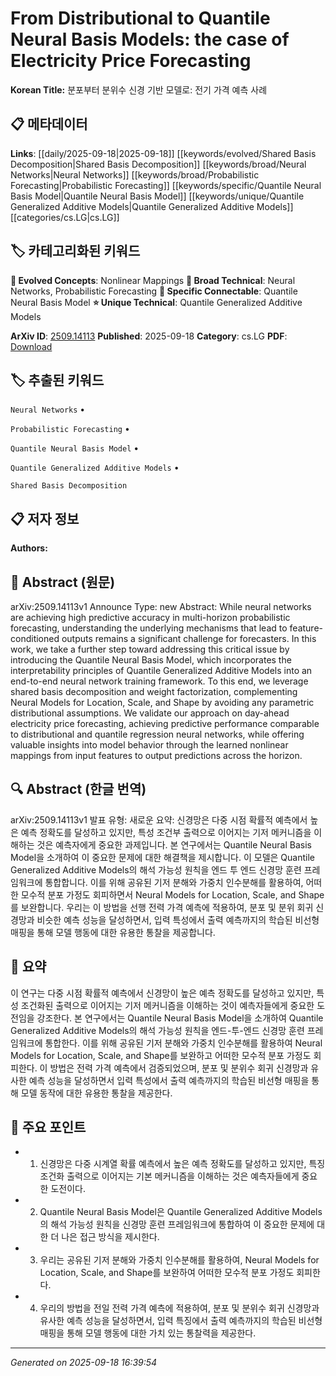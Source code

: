 
# From Distributional to Quantile Neural Basis Models: the case of Electricity Price Forecasting

**Korean Title:** 분포부터 분위수 신경 기반 모델로: 전기 가격 예측 사례

## 📋 메타데이터

**Links**: [[daily/2025-09-18|2025-09-18]] [[keywords/evolved/Shared Basis Decomposition|Shared Basis Decomposition]] [[keywords/broad/Neural Networks|Neural Networks]] [[keywords/broad/Probabilistic Forecasting|Probabilistic Forecasting]] [[keywords/specific/Quantile Neural Basis Model|Quantile Neural Basis Model]] [[keywords/unique/Quantile Generalized Additive Models|Quantile Generalized Additive Models]] [[categories/cs.LG|cs.LG]]

## 🏷️ 카테고리화된 키워드
**🚀 Evolved Concepts**: Nonlinear Mappings
**🔬 Broad Technical**: Neural Networks, Probabilistic Forecasting
**🔗 Specific Connectable**: Quantile Neural Basis Model
**⭐ Unique Technical**: Quantile Generalized Additive Models

**ArXiv ID**: [2509.14113](https://arxiv.org/abs/2509.14113)
**Published**: 2025-09-18
**Category**: cs.LG
**PDF**: [Download](https://arxiv.org/pdf/2509.14113.pdf)


## 🏷️ 추출된 키워드



`Neural Networks` • 

`Probabilistic Forecasting` • 

`Quantile Neural Basis Model` • 

`Quantile Generalized Additive Models` • 

`Shared Basis Decomposition`



## 📋 저자 정보

**Authors:** 

## 📄 Abstract (원문)

arXiv:2509.14113v1 Announce Type: new 
Abstract: While neural networks are achieving high predictive accuracy in multi-horizon probabilistic forecasting, understanding the underlying mechanisms that lead to feature-conditioned outputs remains a significant challenge for forecasters. In this work, we take a further step toward addressing this critical issue by introducing the Quantile Neural Basis Model, which incorporates the interpretability principles of Quantile Generalized Additive Models into an end-to-end neural network training framework. To this end, we leverage shared basis decomposition and weight factorization, complementing Neural Models for Location, Scale, and Shape by avoiding any parametric distributional assumptions. We validate our approach on day-ahead electricity price forecasting, achieving predictive performance comparable to distributional and quantile regression neural networks, while offering valuable insights into model behavior through the learned nonlinear mappings from input features to output predictions across the horizon.

## 🔍 Abstract (한글 번역)

arXiv:2509.14113v1 발표 유형: 새로운
요약: 신경망은 다중 시점 확률적 예측에서 높은 예측 정확도를 달성하고 있지만, 특성 조건부 출력으로 이어지는 기저 메커니즘을 이해하는 것은 예측자에게 중요한 과제입니다. 본 연구에서는 Quantile Neural Basis Model을 소개하여 이 중요한 문제에 대한 해결책을 제시합니다. 이 모델은 Quantile Generalized Additive Models의 해석 가능성 원칙을 엔드 투 엔드 신경망 훈련 프레임워크에 통합합니다. 이를 위해 공유된 기저 분해와 가중치 인수분해를 활용하여, 어떠한 모수적 분포 가정도 회피하면서 Neural Models for Location, Scale, and Shape를 보완합니다. 우리는 이 방법을 선행 전력 가격 예측에 적용하여, 분포 및 분위 회귀 신경망과 비슷한 예측 성능을 달성하면서, 입력 특성에서 출력 예측까지의 학습된 비선형 매핑을 통해 모델 행동에 대한 유용한 통찰을 제공합니다.

## 📝 요약

이 연구는 다중 시점 확률적 예측에서 신경망이 높은 예측 정확도를 달성하고 있지만, 특성 조건화된 출력으로 이어지는 기저 메커니즘을 이해하는 것이 예측자들에게 중요한 도전임을 강조한다. 본 연구에서는 Quantile Neural Basis Model을 소개하여 Quantile Generalized Additive Models의 해석 가능성 원칙을 엔드-투-엔드 신경망 훈련 프레임워크에 통합한다. 이를 위해 공유된 기저 분해와 가중치 인수분해를 활용하여 Neural Models for Location, Scale, and Shape를 보완하고 어떠한 모수적 분포 가정도 회피한다. 이 방법은 전력 가격 예측에서 검증되었으며, 분포 및 분위수 회귀 신경망과 유사한 예측 성능을 달성하면서 입력 특성에서 출력 예측까지의 학습된 비선형 매핑을 통해 모델 동작에 대한 유용한 통찰을 제공한다.

## 🎯 주요 포인트


- 1. 신경망은 다중 시계열 확률 예측에서 높은 예측 정확도를 달성하고 있지만, 특징 조건화 출력으로 이어지는 기본 메커니즘을 이해하는 것은 예측자들에게 중요한 도전이다.

- 2. Quantile Neural Basis Model은 Quantile Generalized Additive Models의 해석 가능성 원칙을 신경망 훈련 프레임워크에 통합하여 이 중요한 문제에 대한 더 나은 접근 방식을 제시한다.

- 3. 우리는 공유된 기저 분해와 가중치 인수분해를 활용하여, Neural Models for Location, Scale, and Shape를 보완하여 어떠한 모수적 분포 가정도 회피한다.

- 4. 우리의 방법을 전일 전력 가격 예측에 적용하여, 분포 및 분위수 회귀 신경망과 유사한 예측 성능을 달성하면서, 입력 특징에서 출력 예측까지의 학습된 비선형 매핑을 통해 모델 행동에 대한 가치 있는 통찰력을 제공한다.


---

*Generated on 2025-09-18 16:39:54*